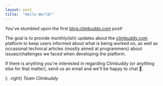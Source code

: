 ```yaml
---
layout: post
title:  "Hello World!"
---
```


You've stumbled upon the first [blog.climbuddy.com](https://blog.climbuddy.com/) post!

The goal is to provide monthly(ish) updates about the [climbuddy.com](https://climbuddy.com/) platform to keep users informed about what is being worked on, as well as occasional technical articles (mostly aimed at programmers) about issues/challenges we faced when developing the platform.

If there is anything you're interested in regarding Climbuddy (or anything else for that matter), send us an email and we'll be happy to chat 🙂.

{: .right}
_Team Climbuddy_
